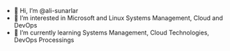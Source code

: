 - 👋 Hi, I’m @ali-sunarlar
- 👀 I’m interested in Microsoft and Linux Systems Management, Cloud and DevOps 
- 🌱 I’m currently learning Systems Management, Cloud Technologies, DevOps Processings
<!---
ali-sunarlar/ali-sunarlar is a ✨ special ✨ repository because its `README.md` (this file) appears on your GitHub profile.
You can click the Preview link to take a look at your changes.
--->
